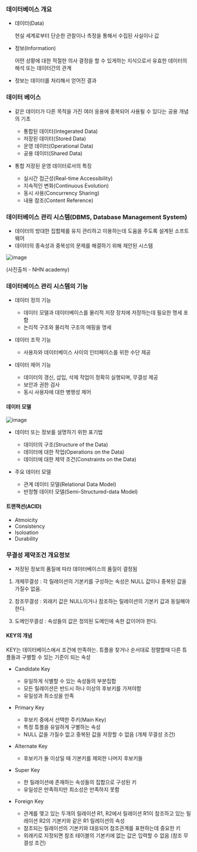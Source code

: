 ### 데이터베이스 개요

+ 데이터(Data)

  현실 세계로부터 단순한 관찰이나 측정을 통해서 수집된 사실이나 값
  
+ 정보(Information)

  어떤 상황에 대한 적절한 의사 결정을 할 수 있게하는 지식으로서 유효한 데이터의 해석 또는 데이터간의 관계
  
+ 정보는 데이터를 처리해서 얻어진 결과

### 데이터 베이스
+ 같은 데이터가 다른 목적을 가진 여러 응용에 중복되어 사용될 수 있다는 공용 개념의 기초
  - 통합된 데이터(Integerated Data)
  - 저장된 데이터(Stored Data)
  - 운영 데이터(Operational Data)
  - 공용 데이터(Shared Data)


+ 통합 저장된 운영 데이터로서의 특징
  - 실시간 접근성(Real-time Accessibility)
  - 지속적인 변화(Continuous Evolution)
  - 동시 사용(Concurrency Sharing)
  - 내용 참조(Content Reference)


### 데이터베이스 관리 시스템(DBMS, Database Management System)

+ 데이터의 방대한 집합체를 유지 관리하고 이용하는데 도움을 주도록 설계된 소프트웨어
+ 데이터의 종속성과 중복성의 문제를 해결하기 위해 제안된 시스템 

![image](https://user-images.githubusercontent.com/94053008/226253719-47b1568e-ca6b-4189-8ec3-572002e4e9ee.png)

(사진출처 - NHN academy)

### 데이터베이스 관리 시스템의 기능

+ 데이터 정의 기능
  - 데이터 모델과 데이터베이스를 물리적 저장 장치에 저장하는데 필요한 명세 포함
  - 논리적 구조와 물리적 구조의 매핑을 명세
  
+ 데이터 조작 기능
  - 사용자와 데이터베이스 사이의 인터페이스를 위한 수단 제공
  
+ 데이터 제어 기능
  - 데이터의 갱신, 삽입, 삭제 작업이 정확히 실행되며, 무결성 제공
  - 보안과 권한 검사
  - 동시 사용자에 대한 병행성 제어


#### 데이터 모델

![image](https://user-images.githubusercontent.com/94053008/226254629-d09cbdc5-f07d-4f80-be5d-ec830b26d333.png)

+ 데이터 또는 정보를 설명하기 위한 표기법
  - 데이터의 구조(Structure of the Data)
  - 데이터에 대한 작업(Operations on the Data)
  - 데이터에 대한 제약 조건(Constraints on the Data)

+ 주요 데이터 모델
  - 관계 데이터 모델(Relational Data Model)
  - 반정형 데이터 모델(Semi-Structured-data Model)
 
 
 
 #### 트랜잭션(ACID)
 
 + Atmoicity
 + Consistency
 + Isoloation
 + Durability


### 무결성 제약조건 개요정보
+ 저장된 정보의 품질에 따라 데이터베이스의 품질이 결정됨

1. 개체무결성
   : 각 릴레이션의 기본키를 구성하는 속성은 NULL 값이나 중복된 값을 가질수 없음.

3. 참조무결성
   : 외래키 값은 NULL이거나 참조하는 릴레이션의 기본키 값과 동일해야 한다.
   
5. 도메인무결성
   : 속성들의 값은 정의된 도메인에 속한 값이어야 한다.


#### KEY의 개념

KEY는 데이터베이스에서 조건에 만족하는. 튜플을 찾거나 순서대로 정렬할때 다른 튜플들과 구별할 수 있는 기준이 되는 속성

+ Candidate Key
  - 유일하게 식별할 수 있는 속성들의 부분집합
  - 모든 릴레이션은 반드시 하나 이상의 후보키를 가져야함
  - 유일성과 최소성을 만족


+ Primary Key
  - 후보키 중에서 선택한 주키(Main Key)
  - 특정 튜플을 유일하게 구별하는 속성
  - NULL 값을 가질수 없고 중복된 값을 저장할 수 없음 (개체 무결성 조건)


+ Alternate Key
  - 후보키가 둘 이상일 때 기본키를 제외한 나머지 후보키들


+ Super Key
  - 한 릴레이션에 존재하는 속성들의 집합으로 구성된 키
  - 유일성은 만족하지만 최소성은 만족하지 못함

+ Foreign Key
  - 관계를 맺고 있는 두개의 릴레이션 R1, R2에서 릴레이션 R1이 참조하고 있는 릴레이션 R2의 기본키와 같은 R1 릴레이션의 속성
  - 참조되는 릴레이션의 기본키와 대응되어 참조관계를 표현하는데 중요한 키
  - 외래키로 지정되면 참조 테이블의 기본키에 없는 값은 입력할 수 없음 (참조 무결성 조건)
   
 

